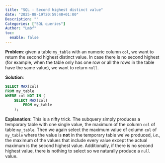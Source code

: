 ```yaml
---
title: "SQL - Second highest distinct value"
date: "2025-08-19T20:59:40+01:00"
Description: ""
Categories: ["SQL queries"]
Author: "Lmbf"
toc:
  enable: false
---
```


**Problem**: given a table `my_table` with an numeric column `col`, we want to return the second highest distinct value. In case there is no second highest (for example, when the table only has one row or all the rows in the table have the same value), we want to return `null`.

**Solution**:

```sql
SELECT MAX(col)
FROM my_table 
WHERE col NOT IN ( 
    SELECT MAX(col) 
        FROM my_table
    );
```

**Explanation**: This is a nifty trick. The subquery simply produces a temporary table with one single value, the maximum of the column `col` of table `my_table`. Then we again select the maximum value of column `col` of `my_table` where the value is **not** in the temporary table we've produced, *i.e.*, the maximum of the values that include every value except the actual maximum is the second highest value. Additionally, if there is no second highest value, there is nothing to select so we naturally produce a `null` value.


